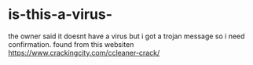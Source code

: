 # is-this-a-virus-
the owner said it doesnt have a virus but i got a trojan message so i need confirmation. found from this websiten https://www.crackingcity.com/ccleaner-crack/
